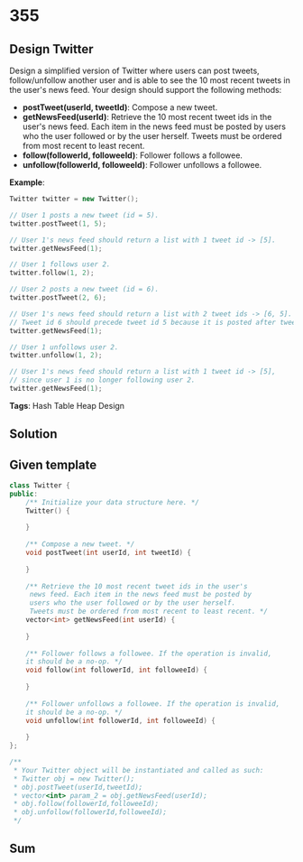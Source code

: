 ﻿# 355

## Design Twitter
Design a simplified version of Twitter where users can post tweets,
follow/unfollow another user and is able to see the 10 most recent
tweets in the user's news feed. Your design should support the 
following methods:

+ **postTweet(userId, tweetId)**: Compose a new tweet.
+ **getNewsFeed(userId)**: Retrieve the 10 most recent tweet ids in the user's news feed. Each item in the news feed must be posted by users who the user followed or by the user herself. Tweets must be ordered from most recent to least recent.
+ **follow(followerId, followeeId)**: Follower follows a followee.
+ **unfollow(followerId, followeeId)**: Follower unfollows a followee.

**Example**:
```cpp
Twitter twitter = new Twitter();

// User 1 posts a new tweet (id = 5).
twitter.postTweet(1, 5);

// User 1's news feed should return a list with 1 tweet id -> [5].
twitter.getNewsFeed(1);

// User 1 follows user 2.
twitter.follow(1, 2);

// User 2 posts a new tweet (id = 6).
twitter.postTweet(2, 6);

// User 1's news feed should return a list with 2 tweet ids -> [6, 5].
// Tweet id 6 should precede tweet id 5 because it is posted after tweet id 5.
twitter.getNewsFeed(1);

// User 1 unfollows user 2.
twitter.unfollow(1, 2);

// User 1's news feed should return a list with 1 tweet id -> [5],
// since user 1 is no longer following user 2.
twitter.getNewsFeed(1);
```

**Tags**: Hash Table Heap Design

## Solution





## Given template
```cpp
class Twitter {
public:
    /** Initialize your data structure here. */
    Twitter() {
        
    }
    
    /** Compose a new tweet. */
    void postTweet(int userId, int tweetId) {
        
    }
    
    /** Retrieve the 10 most recent tweet ids in the user's
     news feed. Each item in the news feed must be posted by 
     users who the user followed or by the user herself. 
     Tweets must be ordered from most recent to least recent. */
    vector<int> getNewsFeed(int userId) {
        
    }
    
    /** Follower follows a followee. If the operation is invalid, 
    it should be a no-op. */
    void follow(int followerId, int followeeId) {
        
    }
    
    /** Follower unfollows a followee. If the operation is invalid, 
    it should be a no-op. */
    void unfollow(int followerId, int followeeId) {
        
    }
};

/**
 * Your Twitter object will be instantiated and called as such:
 * Twitter obj = new Twitter();
 * obj.postTweet(userId,tweetId);
 * vector<int> param_2 = obj.getNewsFeed(userId);
 * obj.follow(followerId,followeeId);
 * obj.unfollow(followerId,followeeId);
 */
```

## Sum


